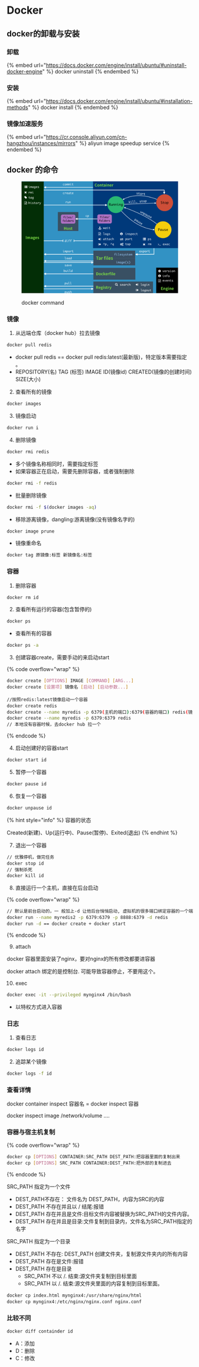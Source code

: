 # Docker

## docker的卸载与安装

### 卸载

{% embed url="https://docs.docker.com/engine/install/ubuntu/#uninstall-docker-engine" %}
docker uninstall
{% endembed %}

### 安装

{% embed url="https://docs.docker.com/engine/install/ubuntu/#installation-methods" %}
docker install
{% endembed %}

### 镜像加速服务

{% embed url="https://cr.console.aliyun.com/cn-hangzhou/instances/mirrors" %}
aliyun image speedup service
{% endembed %}



## docker 的命令

<figure><img src="../.gitbook/assets/image (1) (4).png" alt=""><figcaption><p>docker command</p></figcaption></figure>

### 镜像

1. 从远端仓库（docker hub）拉去镜像

```bash
docker pull redis
```

* docker pull redis == docker pull redis:latest(最新版)，特定版本需要指定  。
* REPOSITORY(名) TAG (标签) IMAGE ID(镜像id) CREATED(镜像的创建时间) SIZE(大小)

2. 查看所有的镜像

```bash
docker images
```

3. 镜像启动

```bash
docker run i
```

4. 删除镜像

```bash
docker rmi redis
```

* 多个镜像名称相同时，需要指定标签
* 如果容器正在启动，需要先删除容器，或者强制删除

```bash
docker rmi -f redis
```

* 批量删除镜像

```bash
docker rmi -f $(docker images -aq)
```

* 移除游离镜像，dangling:游离镜像(没有镜像名字的)

```bash
docker image prune
```

* 镜像重命名

```bash
docker tag 原镜像:标签 新镜像名:标签
```

### 容器

1. 删除容器

```bash
docker rm id 
```

2. 查看所有运行的容器(包含暂停的)

```bash
docker ps
```

* 查看所有的容器

```bash
docker ps -a
```

3. 创建容器create，需要手动的来启动start

{% code overflow="wrap" %}
```bash
docker create [OPTIONS] IMAGE [COMMAND] [ARG...] 
docker create [设置项] 镜像名 [启动] [启动参数...]

//按照redis:latest镜像启动一个容器 
docker create redis
docker create --name myredis -p 6379(主机的端口):6379(容器的端口) redis(镜像)
docker create --name myredis -p 6379:6379 redis
// 本地没有容器时候，去docker hub 拉一个
```
{% endcode %}

4. 启动创建好的容器start

```bash
docker start id
```

5. 暂停一个容器

```bash
docker pause id
```

6. 恢复一个容器

```bash
docker unpause id 
```

{% hint style="info" %}
容器的状态

Created(新建)、Up(运行中)、Pause(暂停)、Exited(退出)
{% endhint %}

7. 退出一个容器

```bash
// 优雅停机，做完任务
docker stop id
// 强制杀死
docker kill id
```

8. 直接运行一个主机，直接在后台启动

{% code overflow="wrap" %}
```bash
// 默认是前台启动的，一 般加上-d 让他后台悄悄启动, 虚拟机的很多端口绑定容器的一个端口是允许的
docker run --name myredis2 -p 6379:6379 -p 8888:6379 -d redis
docker run -d == docker create + docker start  
```
{% endcode %}

9. attach

docker 容器里面安装了nginx，要对nginx的所有修改都要进容器&#x20;

docker attach 绑定的是控制台. 可能导致容器停止，不要用这个。

10. exec

```bash
docker exec -it --privileged mynginx4 /bin/bash
```

* 以特权方式进入容器

### 日志

1. 查看日志

```bash
docker logs id
```

2. 追踪某个镜像

```bash
docker logs -f id
```

### 查看详情

docker container inspect 容器名 = docker inspect 容器

docker inspect image /network/volume ....

### 容器与宿主机复制

{% code overflow="wrap" %}
```bash
docker cp [OPTIONS] CONTAINER:SRC_PATH DEST_PATH:把容器里面的复制出来 
docker cp [OPTIONS] SRC_PATH CONTAINER:DEST_PATH:把外部的复制进去
```
{% endcode %}

SRC\_PATH 指定为一个文件

* DEST\_PATH不存在： 文件名为 DEST\_PATH，内容为SRC的内容
* DEST\_PATH 不存在并且以 / 结尾:报错&#x20;
* DEST\_PATH 存在并且是文件:目标文件内容被替换为SRC\_PATH的文件内容。&#x20;
* DEST\_PATH 存在并且是目录:文件复制到目录内，文件名为SRC\_PATH指定的名字

SRC\_PATH 指定为一个目录

* DEST\_PATH 不存在: DEST\_PATH 创建文件夹，复制源文件夹内的所有内容
* DEST\_PATH 存在是文件:报错
* DEST\_PATH 存在是目录
  * SRC\_PATH 不以 /. 结束:源文件夹复制到目标里面
  * SRC\_PATH 以 /. 结束:源文件夹里面的内容复制到目标里面。

```bash
docker cp index.html mynginx4:/usr/share/nginx/html 
docker cp mynginx4:/etc/nginx/nginx.conf nginx.conf
```

### 比较不同

```bash
docker diff containder id
```

* A：添加
* D：删除
* C：修改





